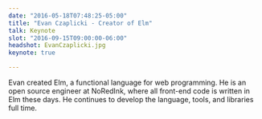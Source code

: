 ```yaml
---
date: "2016-05-18T07:48:25-05:00"
title: "Evan Czaplicki - Creator of Elm"
talk: Keynote
slot: "2016-09-15T09:00:00-06:00"
headshot: EvanCzaplicki.jpg
keynote: true

---
```


Evan created Elm, a functional language for web programming. He is an open
source engineer at NoRedInk, where all front-end code is written in Elm these
days. He continues to develop the language, tools, and libraries full time.

<!--more-->
